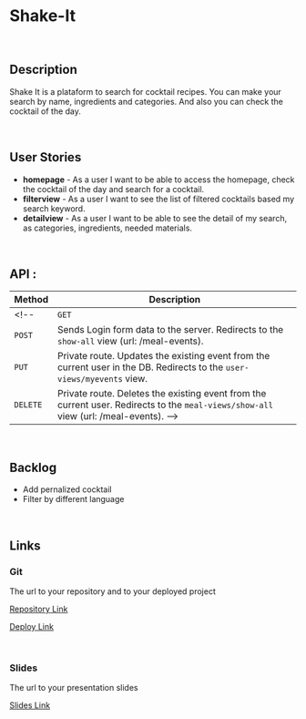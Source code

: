 # Shake-It

<br>


## Description

Shake It is a plataform to search for cocktail recipes. 
You can make your search by name, ingredients and categories. And also you can check the cocktail of the day.

<br>

## User Stories

- **homepage** - As a user I want to be able to access the homepage, check the cocktail of the day and search for a cocktail.
- **filterview** - As a user I want to see the list of filtered cocktails based my search keyword.
- **detailview** - As a user I want to be able to see the detail of my search, as categories, ingredients, needed materials.


<br>



## API :


| **Method** | **Description**|
|---|---|                             
<!-- | `GET`      | Main page route.  Renders home `index` view.        
| `POST`     | Sends Login form data to the server. Redirects to the `show-all` view (url: /meal-events).        
| `PUT`   |  Private route. Updates the existing event from the current user in the DB. Redirects to the `user-views/myevents` view.
| `DELETE`   |  Private route. Deletes the existing event from the current user. Redirects to the `meal-views/show-all` view (url: /meal-events).                                    -->


<br>



## Backlog
- Add pernalized cocktail
- Filter by different language


<br>



## Links


### Git

The url to your repository and to your deployed project

[Repository Link](https://github.com/barbara-carnieri/Shake-It.git)

[Deploy Link](https://barbara-carnieri.github.io/Shake-It/)


<br>


### Slides

The url to your presentation slides

[Slides Link](https://docs.google.com/presentation/d/1VQcplyUKY1oQ4eF-rlm9Gi38xYvVMQAw8kzCDDXvUEA/edit?usp=sharing)
